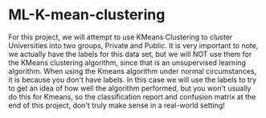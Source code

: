 # ML-K-mean-clustering
For this project, we will attempt to use KMeans Clustering to cluster Universities into two groups, Private and Public.
It is very important to note, we actually have the labels for this data set, but we will NOT use them for the KMeans clustering algorithm, since that is an unsupervised learning algorithm.
When using the Kmeans algorithm under normal circumstances, it is because you don't have labels. In this case we will use the labels to try to get an idea of how well the algorithm performed, but you won't usually do this for Kmeans, so the classification report and confusion matrix at the end of this project, don't truly make sense in a real-world setting!
